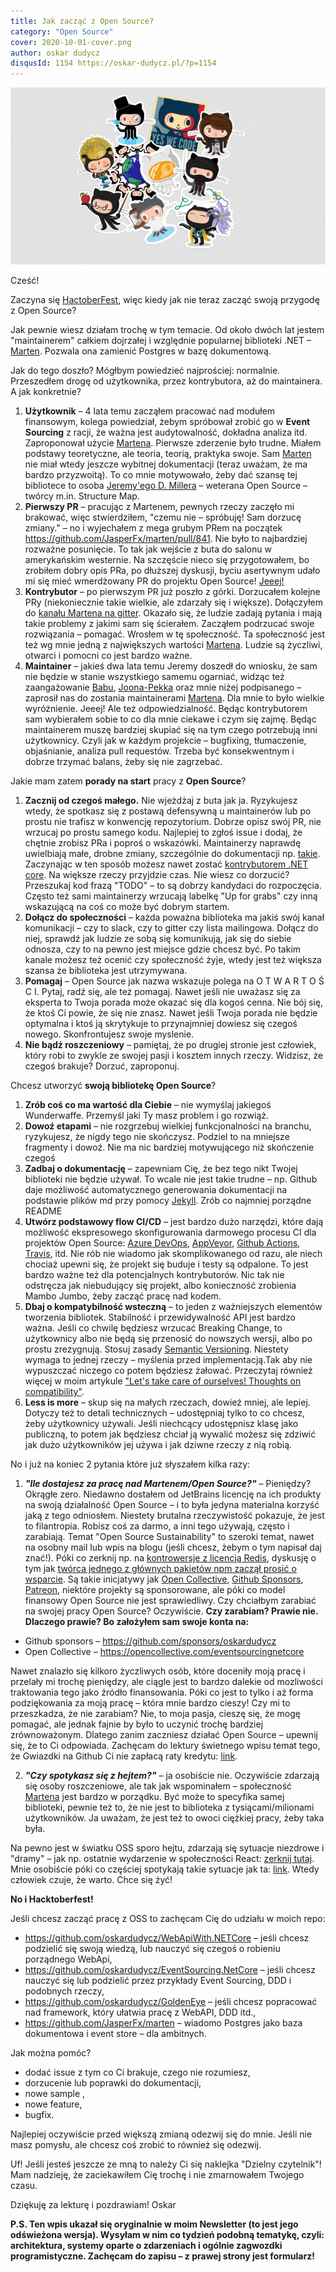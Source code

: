```yaml
---
title: Jak zacząć z Open Source?
category: "Open Source"
cover: 2020-10-01-cover.png
author: oskar dudycz
disqusId: 1154 https://oskar-dudycz.pl/?p=1154
---
```


![cover](2020-10-01-cover.png)

Cześć!

Zaczyna się [HactoberFest](https://hacktoberfest.digitalocean.com/), więc kiedy jak nie teraz zacząć swoją przygodę z Open Source?

Jak pewnie wiesz działam trochę w tym temacie. Od około dwóch lat jestem "maintainerem" całkiem dojrzałej i względnie popularnej biblioteki .NET – [Marten](https://martendb.io/). Pozwala ona zamienić Postgres w bazę dokumentową.

Jak do tego doszło? Mógłbym powiedzieć najprościej: normalnie. Przeszedłem drogę od użytkownika, przez kontrybutora, aż do maintainera. A jak konkretnie?

1. **Użytkownik** – 4 lata temu zacząłem pracować nad modułem finansowym, kolega powiedział, żebym spróbował zrobić go w **Event Sourcing** z racji, że ważna jest audytowalność, dokładna analiza itd. Zaproponował użycie [Martena](https://martendb.io/). Pierwsze zderzenie było trudne. Miałem podstawy teoretyczne, ale teoria, teorią, praktyka swoje. Sam [Marten](https://martendb.io/) nie miał wtedy jeszcze wybitnej dokumentacji (teraz uważam, że ma bardzo przyzwoitą). To co mnie motywowało, żeby dać szansę tej bibliotece to osoba [Jeremy'ego D. Millera](https://twitter.com/jeremydmiller) – weterana Open Source – twórcy m.in. Structure Map.
2. **Pierwszy PR** – pracując z Martenem, pewnych rzeczy zaczęło mi brakować, więc stwierdziłem, "czemu nie – spróbuję! Sam dorzucę zmiany." – no i wyjechałem z mega grubym PRem na początek https://github.com/JasperFx/marten/pull/841. Nie było  to najbardziej rozważne posunięcie. To tak jak wejście z buta do salonu w amerykańskim westernie. Na szczęście nieco się przygotowałem, bo zrobiłem dobry opis PRa, po dłuższej dyskusji, byciu asertywnym udało mi się mieć wmerdżowany PR do projektu Open Source! [Jeeej!](http://home.spsostrov.cz/~ettlja/cviceni/obr/giphy.gif)
3. **Kontrybutor** – po pierwszym PR już poszło z górki. Dorzucałem kolejne PRy (niekoniecznie takie wielkie, ale zdarzały się i większe). Dołączyłem do [kanału Martena na gitter](https://gitter.im/JasperFx/marten). Okazało się, że ludzie zadają pytania i mają takie problemy z jakimi sam się ścierałem. Zacząłem podrzucać swoje rozwiązania – pomagać. Wrosłem w tę społeczność. Ta społeczność jest też wg mnie jedną z największych wartości [Martena](https://martendb.io/). Ludzie są życzliwi, otwarci i pomocni co jest bardzo ważne.
4. **Maintainer** – jakieś dwa lata temu Jeremy doszedł do wniosku, że sam nie będzie w stanie wszystkiego samemu ogarniać, widząc też zaangażowanie [Babu](https://twitter.com/mysticmindB), [Joona-Pekka](https://joonapekka.fi/) oraz mnie niżej podpisanego – zaprosił nas do zostania maintainerami [Martena](https://martendb.io/). Dla mnie to było wielkie wyróżnienie. Jeeej! Ale też odpowiedzialność. Będąc kontrybutorem sam wybierałem sobie to co dla mnie ciekawe i czym się zajmę. Będąc maintainerem muszę bardziej skupiać się na tym czego potrzebują inni użytkownicy. Czyli jak w każdym projekcie – bugfixing, tłumaczenie, objaśnianie, analiza pull requestów. Trzeba być konsekwentnym i dobrze trzymać balans, żeby się nie zagrzebać.

Jakie mam zatem **porady na start** pracy z **Open Source**?

1. **Zacznij od czegoś małego.** Nie wjeżdżaj z buta jak ja. Ryzykujesz wtedy, że spotkasz się z postawą defensywną u maintainerów lub po prostu nie trafisz w konwencję repozytorium. Dobrze opisz swój PR, nie wrzucaj po prostu samego kodu. Najlepiej to zgłoś issue i dodaj, że chętnie zrobisz PRa i poproś o wskazówki. Maintainerzy naprawdę uwielbiają małe, drobne zmiany, szczególnie do dokumentacji np. [takie](https://github.com/JasperFx/marten/pull/1344). Zaczynając w ten sposób możesz nawet zostać [kontrybutorem .NET core](https://github.com/dotnet/corefx/pull/37611). Na większe rzeczy przyjdzie czas. Nie wiesz co dorzucić? Przeszukaj kod frazą "TODO" – to są dobrzy kandydaci do rozpoczęcia. Często też sami maintainerzy wrzucają labelkę "Up for grabs" czy inną wskazującą na coś co może być dobrym startem.
2. **Dołącz do społeczności** – każda poważna biblioteka ma jakiś swój kanał komunikacji – czy to slack, czy to gitter czy lista mailingowa. Dołącz do niej, sprawdź jak ludzie ze sobą się komunikują, jak się do siebie odnosza, czy to na pewno jest miejsce gdzie chcesz być. Po takim kanale możesz też ocenić czy społeczność żyje, wtedy jest też większa szansa że biblioteka jest utrzymywana.
3. **Pomagaj** – Open Source jak nazwa wskazuje polega na O T W A R T O Ś C I. Pytaj, radź się, ale też pomagaj. Nawet jeśli nie uważasz się za eksperta to Twoja porada może okazać się dla kogoś cenna. Nie bój się, że ktoś Ci powie, że się nie znasz. Nawet jeśli Twoja porada nie będzie optymalna i ktoś ją skrytykuje to przynajmniej dowiesz się czegoś nowego. Skonfrontujesz swoje myslenie.
4. **Nie bądź roszczeniowy** – pamiętaj, że po drugiej stronie jest człowiek, który robi to zwykle ze swojej pasji i kosztem innych rzeczy. Widzisz, że czegoś brakuje? Dorzuć, zaproponuj.

Chcesz utworzyć **swoją bibliotekę Open Source**?

1. **Zrób coś co ma wartość dla Ciebie** – nie wymyślaj jakiegoś Wunderwaffe. Przemyśl jaki Ty masz problem i go rozwiąż.
2. **Dowoź etapami** – nie rozgrzebuj wielkiej funkcjonalności na branchu, ryzykujesz, że nigdy tego nie skończysz. Podziel to na mniejsze fragmenty i dowoź. Nie ma nic bardziej motywującego niż skończenie czegoś
3. **Zadbaj o dokumentację** – zapewniam Cię, że bez tego nikt Twojej biblioteki nie będzie używał. To wcale nie jest takie trudne – np. Github daje możliwość automatycznego generowania dokumentacji na podstawie plików md przy pomocy [Jekyll](https://docs.github.com/en/free-pro-team@latest/github/working-with-github-pages/setting-up-a-github-pages-site-with-jekyll). Zrób co najmniej porządne README
4. **Utwórz podstawowy flow CI/CD** – jest bardzo dużo narzędzi, które dają możliwość ekspresowego skonfigurowania darmowego procesu CI dla projektów Open Source: [Azure DevOps](https://azure.microsoft.com/pl-pl/services/devops/), [AppVeyor](https://www.appveyor.com/), [Github Actions](https://github.com/features/actions), [Travis](https://travis-ci.org/), itd. Nie rób nie wiadomo jak skomplikowanego od razu, ale niech chociaż upewni się, że projekt się buduje i testy są odpalone. To jest bardzo ważne też dla potencjalnych kontrybutorów. Nic tak nie odstręcza jak niebudujący się projekt, albo konieczność zrobienia Mambo Jumbo, żeby zacząć pracę nad kodem.
5. **Dbaj o kompatybilność wsteczną** – to jeden z ważniejszych elementów tworzenia bibliotek. Stabilność i przewidywalność API jest bardzo ważna. Jeśli co chwilę będziesz wrzucać Breaking Change, to użytkownicy albo nie będą się przenosić do nowszych wersji, albo po prostu zrezygnują. Stosuj zasady [Semantic Versioning](https://semver.org/). Niestety wymaga to jednej rzeczy – myślenia przed implementacją.Tak aby nie wypuszczać niczego co potem będziesz żałować.  Przeczytaj również więcej w moim artykule ["Let's take care of ourselves! Thoughts on compatibility"](https://event-driven.io/en/lets_take_care_of_ourselves_thoughts_about_comptibility/).
6. **Less is more** – skup się na małych rzeczach, dowieź mniej, ale lepiej. Dotyczy też to detali technicznych – udostępniaj tylko to co chcesz, żeby użytkownicy używali. Jeśli niechcący udostępnisz klasę jako publiczną, to potem jak będziesz chciał ją wywalić możesz się zdziwić jak dużo użytkowników jej używa i jak dziwne rzeczy z nią robią.

No i już na koniec 2 pytania które już słyszałem kilka razy:

1. **_"Ile dostajesz za pracę nad Martenem/Open Source?"_** – Pieniędzy? Okrągłe zero. Niedawno dostałem od JetBrains licencję na ich produkty na swoją działalność Open Source – i to była jedyna materialna korzyść jaką z tego odniosłem. Niestety brutalna rzeczywistość pokazuje, że jest to filantropia. Robisz coś za darmo, a inni tego używają, często i zarabiają. Temat "Open Source Sustainability" to szeroki temat, nawet na osobny mail lub wpis na blogu (jeśli chcesz, żebym o tym napisał daj znać!). Póki co zerknij np. na [kontrowersje z licencją Redis](https://www.wired.com/story/when-open-source-software-comes-with-catches), dyskusję o tym jak [twórca jednego z głównych pakietów npm zaczął prosić o wsparcie](https://github.com/zloirock/core-js/issues/548). Są takie inicjatywy jak [Open Collective](https://opencollective.com/), [Github Sponsors](https://github.com/sponsors), [Patreon](https://www.patreon.com/), niektóre projekty są sponsorowane, ale póki co model finansowy Open Source nie jest sprawiedliwy. Czy chciałbym zarabiać na swojej pracy Open Source? Oczywiście. **Czy zarabiam? Prawie nie. Dlaczego prawie? Bo założyłem sam swoje konta na:**

- Github sponsors – https://github.com/sponsors/oskardudycz
- Open Collective – https://opencollective.com/eventsourcingnetcore 

Nawet znalazło się kilkoro życzliwych osób, które doceniły moją pracę i przelały mi trochę pieniędzy, ale ciągle jest to bardzo dalekie od mozliwości traktowania tego jako źródło finansowania. Póki co jest to tylko i aż forma podziękowania za moją pracę – która mnie bardzo cieszy!
Czy mi to przeszkadza, że nie zarabiam? Nie, to moja pasja, cieszę się, że mogę pomagać, ale jednak fajnie by było to uczynić trochę bardziej zrównoważonym. Dlatego zanim zaczniesz działać Open Source – upewnij się, że to Ci odpowiada. Zachęcam do lektury świetnego wpisu temat tego, że Gwiazdki na Github Ci nie zapłacą raty kredytu: [link](https://medium.com/@kitze/github-stars-wont-pay-your-rent-8b348e12baed).

2. **_"Czy spotykasz się z hejtem?"_** – ja osobiście nie. Oczywiście zdarzają się osoby roszczeniowe, ale tak jak wspominałem – społeczność [Martena](https://martendb.io/) jest bardzo w porządku. Być może to specyfika samej biblioteki, pewnie też to, że nie jest to biblioteka z tysiącami/milionami użytkowników. Ja uważam, że jest też to owoci ciężkiej pracy, żeby taka była.

Na pewno jest w światku OSS sporo hejtu, zdarzają się sytuacje niezdrowe i "dramy" – jak np. ostatnie wydarzenie w społeczności React: [zerknij tutaj](http://oskardudycz.acemlnc.com/lt.php?notrack=1&s=202bb9ce08e2e3a9fd7cd790e4f5329f&i=6A8A1A51). Mnie osobiście póki co częściej spotykają takie sytuacje jak ta: [link](https://github.com/JasperFx/marten/issues/1347). Wtedy człowiek czuje, że warto. Chce się żyć!

**No i Hacktoberfest!**

Jeśli chcesz zacząć pracę z OSS to zachęcam Cię do udziału w moich repo:

- https://github.com/oskardudycz/WebApiWith.NETCore – jeśli chcesz podzielić się swoją wiedzą, lub nauczyć się czegoś o robieniu porządnego WebApi,
- https://github.com/oskardudycz/EventSourcing.NetCore – jeśli chcesz nauczyć się lub podzielić przez przykłady Event Sourcing, DDD i podobnych rzeczy,
- https://github.com/oskardudycz/GoldenEye – jeśli chcesz popracować nad framework, który ułatwia pracę z WebAPI, DDD itd.,
- https://github.com/JasperFx/marten – wiadomo Postgres jako baza dokumentowa i event store – dla ambitnych.

Jak można pomóc?

- dodać issue z tym co Ci brakuje, czego nie rozumiesz,
- dorzucenie lub poprawki do dokumentacji,
- nowe sample ,
- nowe feature,
- bugfix.

Najlepiej oczywiście przed większą zmianą odezwij się do mnie. Jeśli nie masz pomysłu, ale chcesz coś zrobić to również się odezwij.

Uf! Jeśli jesteś jeszcze ze mną to należy Ci się naklejka "Dzielny czytelnik"! Mam nadzieję, że zaciekawiłem Cię trochę i nie zmarnowałem Twojego czasu.


Dziękuję za lekturę i pozdrawiam!
Oskar

**P.S. Ten wpis ukazał się oryginalnie w moim Newsletter (to jest jego odświeżona wersja). Wysyłam w nim co tydzień podobną tematykę, czyli: architektura, systemy oparte o zdarzeniach i ogólnie zagwozdki programistyczne. Zachęcam do zapisu – z prawej strony jest formularz!**